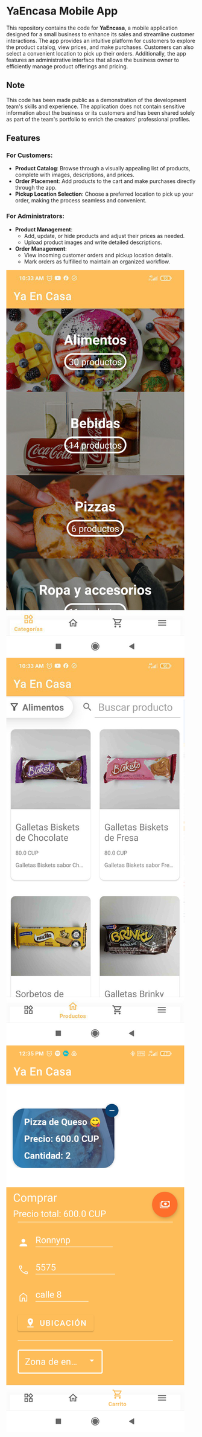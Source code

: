 # YaEncasa Mobile App

This repository contains the code for **YaEncasa**, a mobile application designed for a small business to enhance its sales and streamline customer interactions. The app provides an intuitive platform for customers to explore the product catalog, view prices, and make purchases. Customers can also select a convenient location to pick up their orders. Additionally, the app features an administrative interface that allows the business owner to efficiently manage product offerings and pricing.

## Note

This code has been made public as a demonstration of the development team's skills and experience. The application does not contain sensitive information about the business or its customers and has been shared solely as part of the team's portfolio to enrich the creators' professional profiles.

## Features

### For Customers:
- **Product Catalog**: Browse through a visually appealing list of products, complete with images, descriptions, and prices.
- **Order Placement**: Add products to the cart and make purchases directly through the app.
- **Pickup Location Selection**: Choose a preferred location to pick up your order, making the process seamless and convenient.

### For Administrators:
- **Product Management**:  
  - Add, update, or hide products and adjust their prices as needed.
  - Upload product images and write detailed descriptions.
- **Order Management**:  
  - View incoming customer orders and pickup location details.
  - Mark orders as fulfilled to maintain an organized workflow.

<img src="https://github.com/QNecesitas/YaEnCasaApp/blob/main/Screenshots/yaencasa_1.png">

<img src="https://github.com/QNecesitas/YaEnCasaApp/blob/main/Screenshots/yaencasa_2.png">

<img src="https://github.com/QNecesitas/YaEnCasaApp/blob/main/Screenshots/yaencasa_3.jpg">
